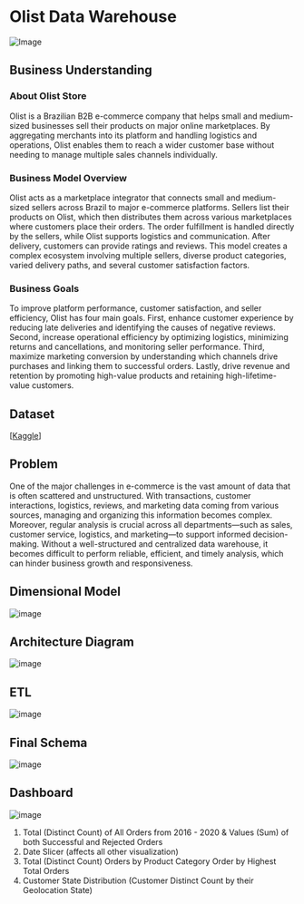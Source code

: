 # Olist Data Warehouse
![Image](https://github.com/user-attachments/assets/c0c6ca29-bf70-415e-9db3-9072066e9f69)

## Business Understanding

### About Olist Store
Olist is a Brazilian B2B e-commerce company that helps small and medium-sized businesses sell their products on major online marketplaces. By aggregating merchants into its platform and handling logistics and operations, Olist enables them to reach a wider customer base without needing to manage multiple sales channels individually.

### Business Model Overview
Olist acts as a marketplace integrator that connects small and medium-sized sellers across Brazil to major e-commerce platforms. Sellers list their products on Olist, which then distributes them across various marketplaces where customers place their orders. The order fulfillment is handled directly by the sellers, while Olist supports logistics and communication. After delivery, customers can provide ratings and reviews. This model creates a complex ecosystem involving multiple sellers, diverse product categories, varied delivery paths, and several customer satisfaction factors.

### Business Goals
To improve platform performance, customer satisfaction, and seller efficiency, Olist has four main goals. First, enhance customer experience by reducing late deliveries and identifying the causes of negative reviews. Second, increase operational efficiency by optimizing logistics, minimizing returns and cancellations, and monitoring seller performance. Third, maximize marketing conversion by understanding which channels drive purchases and linking them to successful orders. Lastly, drive revenue and retention by promoting high-value products and retaining high-lifetime-value customers.

## Dataset
[[Kaggle](https://www.kaggle.com/datasets/olistbr/brazilian-ecommerce)]

## Problem
One of the major challenges in e-commerce is the vast amount of data that is often scattered and unstructured. With transactions, customer interactions, logistics, reviews, and marketing data coming from various sources, managing and organizing this information becomes complex. Moreover, regular analysis is crucial across all departments—such as sales, customer service, logistics, and marketing—to support informed decision-making. Without a well-structured and centralized data warehouse, it becomes difficult to perform reliable, efficient, and timely analysis, which can hinder business growth and responsiveness.

## Dimensional Model
![image](https://github.com/user-attachments/assets/ab24574d-2c94-4e94-ad46-d5689c44a79a)

## Architecture Diagram
![image](https://github.com/user-attachments/assets/043fa310-607f-41f1-9053-a79da6f166cd)

## ETL
![image](https://github.com/user-attachments/assets/740dd8f4-4607-401f-8a5f-616f5066d224)

## Final Schema
![image](https://github.com/user-attachments/assets/fcebc8d1-7d86-454d-ba30-b0dded6252e2)

## Dashboard
![image](https://github.com/user-attachments/assets/9623c4e7-914e-40e3-9a8c-8ebab4ba3e40)
1. Total (Distinct Count) of All Orders from 2016 - 2020 & Values (Sum) of both Successful and Rejected Orders
2. Date Slicer (affects all other visualization)
3. Total (Distinct Count) Orders by Product Category Order by Highest Total Orders
4. Customer State Distribution (Customer Distinct Count by their Geolocation State)

